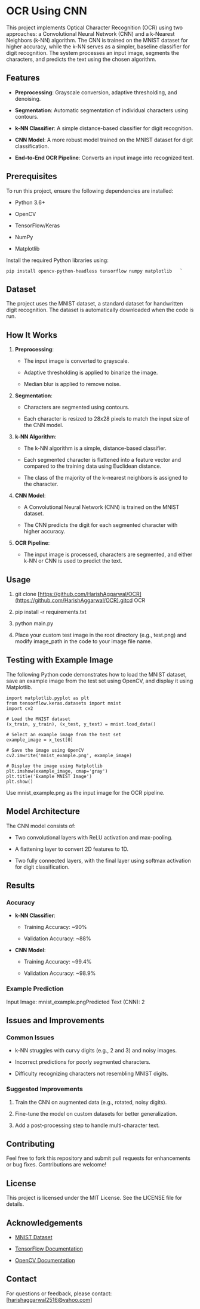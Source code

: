 OCR Using CNN
=============

This project implements Optical Character Recognition (OCR) using two approaches: a Convolutional Neural Network (CNN) and a k-Nearest Neighbors (k-NN) algorithm. The CNN is trained on the MNIST dataset for higher accuracy, while the k-NN serves as a simpler, baseline classifier for digit recognition. The system processes an input image, segments the characters, and predicts the text using the chosen algorithm.

Features
--------

*   **Preprocessing**: Grayscale conversion, adaptive thresholding, and denoising.
    
*   **Segmentation**: Automatic segmentation of individual characters using contours.
    
*   **k-NN Classifier**: A simple distance-based classifier for digit recognition.
    
*   **CNN Model**: A more robust model trained on the MNIST dataset for digit classification.
    
*   **End-to-End OCR Pipeline**: Converts an input image into recognized text.
    

Prerequisites
-------------

To run this project, ensure the following dependencies are installed:

*   Python 3.6+
    
*   OpenCV
    
*   TensorFlow/Keras
    
*   NumPy
    
*   Matplotlib
    

Install the required Python libraries using:

    pip install opencv-python-headless tensorflow numpy matplotlib   `

Dataset
-------

The project uses the MNIST dataset, a standard dataset for handwritten digit recognition. The dataset is automatically downloaded when the code is run.

How It Works
------------

1.  **Preprocessing**:
    
    *   The input image is converted to grayscale.
        
    *   Adaptive thresholding is applied to binarize the image.
        
    *   Median blur is applied to remove noise.
        
2.  **Segmentation**:
    
    *   Characters are segmented using contours.
        
    *   Each character is resized to 28x28 pixels to match the input size of the CNN model.
        
3.  **k-NN Algorithm**:
    
    *   The k-NN algorithm is a simple, distance-based classifier.
        
    *   Each segmented character is flattened into a feature vector and compared to the training data using Euclidean distance.
        
    *   The class of the majority of the k-nearest neighbors is assigned to the character.
        
4.  **CNN Model**:
    
    *   A Convolutional Neural Network (CNN) is trained on the MNIST dataset.
        
    *   The CNN predicts the digit for each segmented character with higher accuracy.
        
5.  **OCR Pipeline**:
    
    *   The input image is processed, characters are segmented, and either k-NN or CNN is used to predict the text.
        

Usage
-----

1.  git clone [https://github.com/HarishAggarwal/OCR](https://github.com/HarishAggarwal/OCR).gitcd OCR
    
2.  pip install -r requirements.txt
    
3.  python main.py
    
4.  Place your custom test image in the root directory (e.g., test.png) and modify image\_path in the code to your image file name.
    

Testing with Example Image
--------------------------

The following Python code demonstrates how to load the MNIST dataset, save an example image from the test set using OpenCV, and display it using Matplotlib.

    import matplotlib.pyplot as plt
    from tensorflow.keras.datasets import mnist
    import cv2
    
    # Load the MNIST dataset
    (x_train, y_train), (x_test, y_test) = mnist.load_data()
    
    # Select an example image from the test set
    example_image = x_test[0]
    
    # Save the image using OpenCV
    cv2.imwrite('mnist_example.png', example_image)
    
    # Display the image using Matplotlib
    plt.imshow(example_image, cmap='gray')
    plt.title('Example MNIST Image')
    plt.show()
    
Use mnist\_example.png as the input image for the OCR pipeline.
    

Model Architecture
------------------

The CNN model consists of:

*   Two convolutional layers with ReLU activation and max-pooling.
    
*   A flattening layer to convert 2D features to 1D.
    
*   Two fully connected layers, with the final layer using softmax activation for digit classification.
    

Results
-------

### Accuracy

*   **k-NN Classifier**:
    
    *   Training Accuracy: ~90%
        
    *   Validation Accuracy: ~88%
        
*   **CNN Model**:
    
    *   Training Accuracy: ~99.4%
        
    *   Validation Accuracy: ~98.9%
        

### Example Prediction

Input Image: mnist\_example.pngPredicted Text (CNN): 2

Issues and Improvements
-----------------------

### Common Issues

*   k-NN struggles with curvy digits (e.g., 2 and 3) and noisy images.
    
*   Incorrect predictions for poorly segmented characters.
    
*   Difficulty recognizing characters not resembling MNIST digits.
    

### Suggested Improvements

1.  Train the CNN on augmented data (e.g., rotated, noisy digits).
    
2.  Fine-tune the model on custom datasets for better generalization.
    
3.  Add a post-processing step to handle multi-character text.
    

Contributing
------------

Feel free to fork this repository and submit pull requests for enhancements or bug fixes. Contributions are welcome!

License
-------

This project is licensed under the MIT License. See the LICENSE file for details.

Acknowledgements
----------------

*   [MNIST Dataset](http://yann.lecun.com/exdb/mnist/)
    
*   [TensorFlow Documentation](https://www.tensorflow.org/)
    
*   [OpenCV Documentation](https://docs.opencv.org/)
    

Contact
-------

For questions or feedback, please contact: \[harishaggarwal2516@yahoo.com\]
